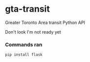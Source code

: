# gta-transit
Greater Toronto Area transit Python API

Don't look I'm not ready yet

### Commands ran
`pip install flask`
